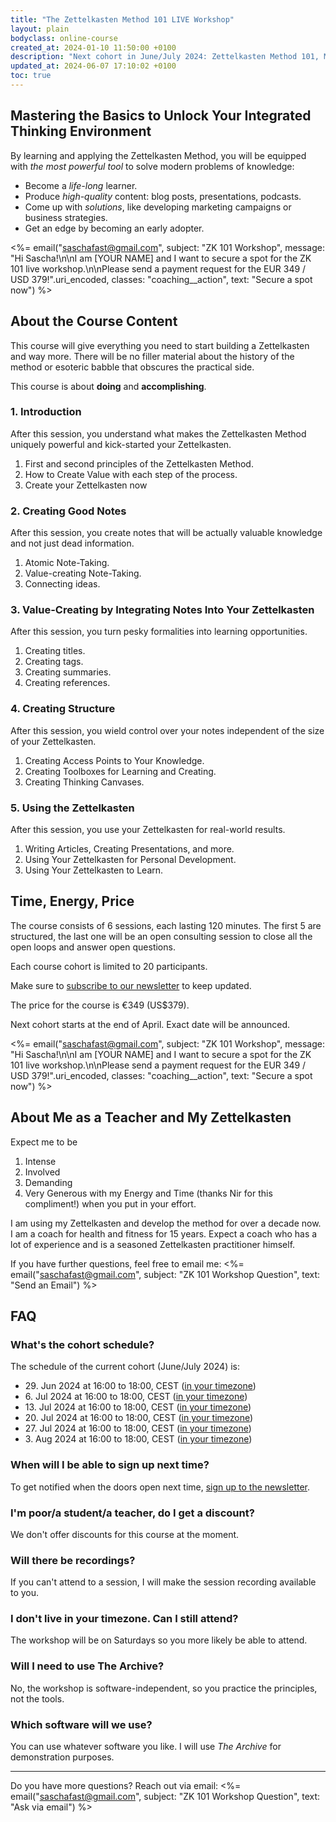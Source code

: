 ```yaml
---
title: "The Zettelkasten Method 101 LIVE Workshop"
layout: plain
bodyclass: online-course
created_at: 2024-01-10 11:50:00 +0100
description: "Next cohort in June/July 2024: Zettelkasten Method 101, Mastering the basics to unlock your Integrated Thinking Environment. A live workshop for 10 participants."
updated_at: 2024-06-07 17:10:02 +0100
toc: true
---
```

## Mastering the Basics to Unlock Your Integrated Thinking Environment

By learning and applying the Zettelkasten Method, you will be equipped with *the most powerful tool* to solve modern problems of knowledge:

- Become a *life-long* learner.
- Produce *high-quality* content: blog posts, presentations, podcasts.
- Come up with *solutions*, like developing marketing campaigns or business strategies.
- Get an edge by becoming an early adopter.

<%= email("saschafast@gmail.com", subject: "ZK 101 Workshop", message: "Hi Sascha!\n\nI am [YOUR NAME] and I want to secure a spot for the ZK 101 live workshop.\n\nPlease send a payment request for the EUR 349 / USD 379!".uri_encoded, classes: "coaching__action", text: "Secure a spot now") %>

## About the Course Content

This course will give everything you need to start building a Zettelkasten and way more. There will be no filler material about the history of the method or esoteric babble that obscures the practical side.

This course is about **doing** and **accomplishing**.

### 1\. Introduction

After this session, you understand what makes the Zettelkasten Method uniquely powerful and kick-started your Zettelkasten.

1. First and second principles of the Zettelkasten Method.
2. How to Create Value with each step of the process.
3. Create your Zettelkasten now

### 2\. Creating Good Notes

After this session, you create notes that will be actually valuable knowledge and not just dead information.

1. Atomic Note-Taking.
2. Value-creating Note-Taking.
3. Connecting ideas.

### 3\. Value-Creating by Integrating Notes Into Your Zettelkasten

After this session, you turn pesky formalities into learning opportunities.

1. Creating titles.
2. Creating tags.
3. Creating summaries.
4. Creating references.

### 4\. Creating Structure

After this session, you wield control over your notes independent of the size of your Zettelkasten.

1. Creating Access Points to Your Knowledge.
2. Creating Toolboxes for Learning and Creating.
3. Creating Thinking Canvases.

### 5\. Using the Zettelkasten

After this session, you use your Zettelkasten for real-world results.

1. Writing Articles, Creating Presentations, and more.
2. Using Your Zettelkasten for Personal Development.
3. Using Your Zettelkasten to Learn.


## Time, Energy, Price

The course consists of 6 sessions, each lasting 120 minutes. The first 5 are structured, the last one will be an open consulting session to close all the open loops and answer open questions.

Each course cohort is limited to 20 participants.

Make sure to [subscribe to our newsletter](/newsletter) to keep updated.

The price for the course is €349 (US$379).

Next cohort starts at the end of April. Exact date will be announced.

<%= email("saschafast@gmail.com", subject: "ZK 101 Workshop", message: "Hi Sascha!\n\nI am [YOUR NAME] and I want to secure a spot for the ZK 101 live workshop.\n\nPlease send a payment request for the EUR 349 / USD 379!".uri_encoded, classes: "coaching__action", text: "Secure a spot now") %>


## About Me as a Teacher and My Zettelkasten

Expect me to be

1. Intense
2. Involved
3. Demanding
4. Very Generous with my Energy and Time (thanks Nir for this compliment!) when you put in your effort.

I am using my Zettelkasten and develop the method for over a decade now. I am a coach for health and fitness for 15 years. Expect a coach who has a lot of experience and is a seasoned Zettelkasten practitioner himself.

If you have further questions, feel free to email me: <%= email("saschafast@gmail.com", subject: "ZK 101 Workshop Question", text: "Send an Email") %>


## FAQ

### What's the cohort schedule?

The schedule of the current cohort (June/July 2024) is:

- 29\. Jun 2024 at 16:00 to 18:00, CEST ([in your timezone](https://time.is/1600_29_jun_2024_in_bielefeld))
- 6\. Jul 2024 at 16:00 to 18:00, CEST  ([in your timezone](https://time.is/1600_06_jul_2024_in_bielefeld))
- 13\. Jul 2024 at 16:00 to 18:00, CEST ([in your timezone](https://time.is/1600_13_jul_2024_in_bielefeld))
- 20\. Jul 2024 at 16:00 to 18:00, CEST ([in your timezone](https://time.is/1600_20_jul_2024_in_bielefeld))
- 27\. Jul 2024 at 16:00 to 18:00, CEST ([in your timezone](https://time.is/1600_27_jul_2024_in_bielefeld))
- 3\. Aug 2024 at 16:00 to 18:00, CEST  ([in your timezone](https://time.is/1600_03_aug_2024_in_bielefeld))

### When will I be able to sign up next time?

To get notified when the doors open next time, [sign up to the newsletter](https://zettelkasten.de/newsletter).

### I'm poor/a student/a teacher, do I get a discount?

We don't offer discounts for this course at the moment.

### Will there be recordings?

If you can't attend to a session, I will make the session recording available to you.

### I don't live in your timezone. Can I still attend?

The workshop will be on Saturdays so you more likely be able to attend.

### Will I need to use The Archive?

No, the workshop is software-independent, so you practice the principles, not the tools.

### Which software will we use?

You can use whatever software you like. I will use *The Archive* for demonstration purposes.

----

Do you have more questions? Reach out via email:
<%= email("saschafast@gmail.com", subject: "ZK 101 Workshop Question", text: "Ask via email") %>
